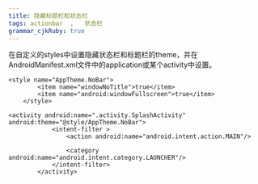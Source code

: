 ```yaml
---
title: 隐藏标题栏和状态栏 
tags: actionbar  ,   状态栏
grammar_cjkRuby: true
---
```



在自定义的styles中设置隐藏状态栏和标题栏的theme，并在AndroidManifest.xml文件中的application或某个activity中设置。

``` style
<style name="AppTheme.NoBar">
        <item name="windowNoTitle">true</item>
        <item name="android:windowFullscreen">true</item>
    </style>
```


```AndroidManifest.xm
<activity android:name=".activity.SplashActivity" android:theme="@style/AppTheme.NoBar">
            <intent-filter >
                <action android:name="android.intent.action.MAIN"/>

                <category android:name="android.intent.category.LAUNCHER"/>
            </intent-filter>
        </activity>
```
